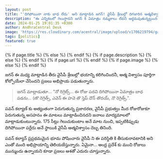 ```yaml
---
layout: post
title: "'దిగిపోయినా నాకు బాధ లేదు' అని మాట్లాడిన జగన్! వైసీపీ శ్రేణుల్లో దిగజారిన ఆత్మవిశ్వాసం!!"
description: "ఈ ఎన్నికలలో గెలుస్తాడని జగన్ కి ఏమాత్రం నమ్మకాలు లేవని అర్ధమవుతున్నట్లుంది ప్రజలకి - ఈ మధ్య జగన్ మాట్లాడిన తీరు."
date: 2024-01-25 19:01:35 +0300
author: AndhraCentral Desk
image: 'https://res.cloudinary.com/acentral/image/upload/v1706219794/ganja/jagan-mohan-reddy-addresses-media_6c67e722-287d-11e9-b7de-6a9a06b91305_v4c35t.jpg'
tags: [politics]
featured: true
---
```


<meta content="{{ site.title }}" property="og:site_name">
{% if page.title %}
  <meta content="{{ page.title }}" property="og:title">
{% else %}
  <meta content="{{ site.title }}" property="og:title">
{% endif %}
{% if page.description %}
  <meta content="{{ page.description }}" property="og:description">
{% else %}
  <meta content="{{ site.description }}" property="og:description">
{% endif %}
{% if page.url %}
  <meta content="{{ site.url }}{{ page.url }}" property="og:url">
{% endif %}
{% if page.image %}
  <meta content="https://res.cloudinary.com/acentral/image/upload/v1706219794/ganja/jagan-mohan-reddy-addresses-media_6c67e722-287d-11e9-b7de-6a9a06b91305_v4c35t.jpg" property="og:image">
{% else %}
  <meta content="{{ site.url }}/images/og.png" property="og:image">
{% endif %}

జగన్ ఈ మధ్య మాట్లాడిన తీరు వైసీపీ శ్రేణుల్లో భయాన్ని కలిగించిందనీ, ఆత్మ విశ్వాసం పూర్తిగా కోల్పోయేలా చేసిందని ప్రజలు అభిప్రాయ పడుతున్నారు.

> జగన్ మాట్లాడుతూ... "నో రిగ్రెట్స్... ఈ రోజు పదవి దిగిపోయినా ఏమాత్రం బాధ పడను... (ణొ రెగ్రెత్స్, ఎవెన్ ఈ హవె తొ స్తెప్ దౌన్ తొదయ్, నొ రెగ్రెత్స్.". 

పవన్ కల్యాణ్ కు అత్యంతంగా పెరుగుతున్న ప్రజాదరణ, వైసీపీ ప్రభుత్వం మీద రోజురోజుకూ పెరుగుతున్న అసహనం ఈ మాటలు మాట్లాడించినదని జనాలు మాద్యమాలలో మాట్లాడుకుంటున్నారు. 175 సీట్లు గెలుచుకుంటాం అనే మాట నుంచి, ఇప్పటికిప్పుడు దిగిపోయినా పర్లేదు అనే స్థాయికి వైసీపీ ఆత్మవిశ్వాసం దెబ్బ తినింది.

పవన్ కల్యాన్ ప్రప్రథమమైన భూమ పోషించారు వైసీపీ ని ఈ పరిస్థితి కి తీసుకురావటానికి అని ఎంతో మంది అభిప్రాయాన్ని తెలియజేస్తున్నారు. ఏమైనా... ఆంధ్ర ప్రదేశ్ కు మంచి రోజులు మున్ముందు ఉన్నాయని కూడా ప్రజలు ఆశతో ఎదురు చూస్తున్నారు. 